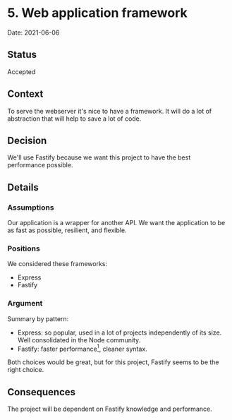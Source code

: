 # 5. Web application framework

Date: 2021-06-06

## Status

Accepted

## Context

To serve the webserver it's nice to have a framework. It will do a lot of abstraction that will help to save a lot of code.

## Decision

We'll use Fastify because we want this project to have the best performance possible.

## Details

### Assumptions

Our application is a wrapper for another API. We want the application to be as fast as possible, resilient, and flexible.

### Positions

We considered these frameworks:
* Express
* Fastify

### Argument

Summary by pattern:
* Express: so popular, used in a lot of projects independently of its size. Well consolidated in the Node community.
* Fastify: faster performance[<sup>1</sup>](https://www.fastify.io/benchmarks/), cleaner syntax.

Both choices would be great, but for this project, Fastify seems to be the right choice.

## Consequences

The project will be dependent on Fastify knowledge and performance.